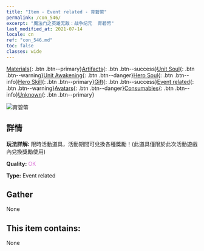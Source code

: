 ```yaml
---
title: "Item - Event related - 育碧幣"
permalink: /con_546/
excerpt: "魔法门之英雄无敌：战争纪元  育碧幣"
last_modified_at: 2021-07-14
locale: cn
ref: "con_546.md"
toc: false
classes: wide
---
```

 [Materials](/ItemsCN/){: .btn .btn--primary}[Artifacts](/ItemsCN/Artifacts/){: .btn .btn--success}[Unit Soul](/ItemsCN/UnitSoul/){: .btn .btn--warning}[Unit Awakening](/ItemsCN/UnitAwakening/){: .btn .btn--danger}[Hero Soul](/ItemsCN/HeroSoul/){: .btn .btn--info}[Hero Skill](/ItemsCN/HeroSkill/){: .btn .btn--primary}[Gift](/ItemsCN/Gift/){: .btn .btn--success}[Event related](/ItemsCN/Events/){: .btn .btn--warning}[Avatars](/ItemsCN/Avatars/){: .btn .btn--danger}[Consumables](/ItemsCN/Consumables/){: .btn .btn--info}[Unknown](/ItemsCN/Unknown/){: .btn .btn--primary}

 ![育碧幣](/images/t/i_10032.png)

## 詳情
 **玩法詳解:** 限時活動道具，活動期間可兌換各種獎勵！(此道具僅限於此次活動遊戲內兌換獎勵使用)

 **Quality:** <span style="color: #DA70D6">OK</span>

 **Type:** Event related

## Gather

  None

## This item contains:

  None

